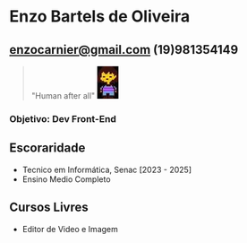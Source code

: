 #  Enzo Bartels de Oliveira
## enzocarnier@gmail.com (19)981354149
> "Human after all"
	![alt text](FB_IMG_1665965210954.jpg)

### Objetivo: Dev Front-End

## Escoraridade
- Tecnico em Informática, Senac [2023 - 2025]
- Ensino Medio Completo

## Cursos Livres
- Editor de Video e Imagem
